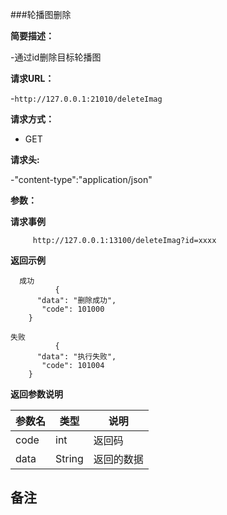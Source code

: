 ###轮播图删除

**简要描述：** 

-通过id删除目标轮播图

**请求URL：** 

-`http://127.0.0.1:21010/deleteImag`

**请求方式：**

- GET 

**请求头:**

-"content-type":"application/json"

**参数：** 

**请求事例**

```
     http://127.0.0.1:13100/deleteImag?id=xxxx
```

 **返回示例**
 
```
  成功
          {
      "data": "删除成功",
       "code": 101000
    }
```

```   
失败
          {
      "data": "执行失败",
       "code": 101004
    }
```

**返回参数说明**

| 参数名  |   类型     |说明|
| ------ | -------- |------|
| code | int |返回码|
|data|String|返回的数据|

**备注**
-

